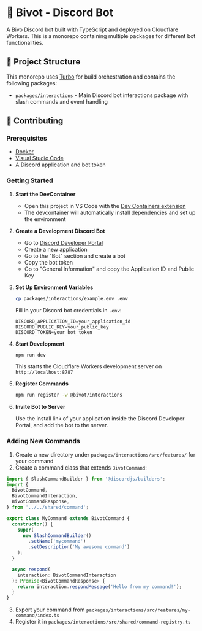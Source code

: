 # 🤖 Bivot - Discord Bot

A Bivo Discord bot built with TypeScript and deployed on Cloudflare Workers. This is a monorepo containing multiple packages for different bot functionalities.

## 📁 Project Structure

This monorepo uses [Turbo](https://turbo.build/) for build orchestration and contains the following packages:

- `packages/interactions` - Main Discord bot interactions package with slash commands and event handling

## 🤝 Contributing

### Prerequisites

- [Docker](https://www.docker.com/)
- [Visual Studio Code](https://code.visualstudio.com/)
- A Discord application and bot token

### Getting Started

1. **Start the DevContainer**
   - Open this project in VS Code with the [Dev Containers extension](https://marketplace.visualstudio.com/items?itemName=ms-vscode-remote.remote-containers)
   - The devcontainer will automatically install dependencies and set up the environment

2. **Create a Development Discord Bot**
   - Go to [Discord Developer Portal](https://discord.com/developers/applications)
   - Create a new application
   - Go to the "Bot" section and create a bot
   - Copy the bot token
   - Go to "General Information" and copy the Application ID and Public Key

3. **Set Up Environment Variables**

   ```bash
   cp packages/interactions/example.env .env
   ```

   Fill in your Discord bot credentials in `.env`:

   ```env
   DISCORD_APPLICATION_ID=your_application_id
   DISCORD_PUBLIC_KEY=your_public_key
   DISCORD_TOKEN=your_bot_token
   ```

4. **Start Development**

   ```bash
   npm run dev
   ```

   This starts the Cloudflare Workers development server on `http://localhost:8787`

5. **Register Commands**

   ```bash
   npm run register -w @bivot/interactions
   ```

6. **Invite Bot to Server**

   Use the install link of your application inside the Discord Developer Portal, and add the bot to the server.

### Adding New Commands

1. Create a new directory under `packages/interactions/src/features/` for your command
2. Create a command class that extends `BivotCommand`:

```typescript
import { SlashCommandBuilder } from '@discordjs/builders';
import {
  BivotCommand,
  BivotCommandInteraction,
  BivotCommandResponse,
} from '../../shared/command';

export class MyCommand extends BivotCommand {
  constructor() {
    super(
      new SlashCommandBuilder()
        .setName('mycommand')
        .setDescription('My awesome command')
    );
  }

  async respond(
    interaction: BivotCommandInteraction
  ): Promise<BivotCommandResponse> {
    return interaction.respondMessage('Hello from my command!');
  }
}
```

3. Export your command from `packages/interactions/src/features/my-command/index.ts`
4. Register it in `packages/interactions/src/shared/command-registry.ts`
